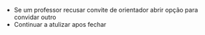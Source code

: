 
 - Se um professor recusar convite de orientador abrir opção para convidar outro
 - Continuar a atulizar apos fechar
